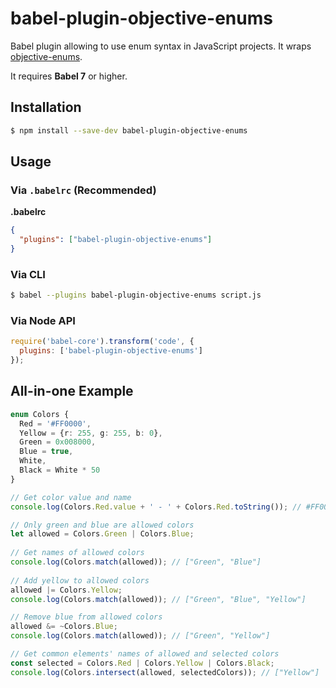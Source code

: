# babel-plugin-objective-enums

Babel plugin allowing to use enum syntax in JavaScript projects. It wraps [objective-enums](https://github.com/Traffician/objective-enums).

It requires **Babel 7** or higher.

## Installation

```sh
$ npm install --save-dev babel-plugin-objective-enums
```

## Usage

### Via `.babelrc` (Recommended)

**.babelrc**

```json
{
  "plugins": ["babel-plugin-objective-enums"]
}
```

### Via CLI

```sh
$ babel --plugins babel-plugin-objective-enums script.js
```

### Via Node API

```javascript
require('babel-core').transform('code', {
  plugins: ['babel-plugin-objective-enums']
});
```

## All-in-one Example
```typescript
enum Colors {
  Red = '#FF0000',
  Yellow = {r: 255, g: 255, b: 0},
  Green = 0x008000,
  Blue = true,
  White,
  Black = White * 50
}

// Get color value and name
console.log(Colors.Red.value + ' - ' + Colors.Red.toString()); // #FF0000 - Red

// Only green and blue are allowed colors
let allowed = Colors.Green | Colors.Blue;
 
// Get names of allowed colors
console.log(Colors.match(allowed)); // ["Green", "Blue"]
 
// Add yellow to allowed colors
allowed |= Colors.Yellow;
console.log(Colors.match(allowed)); // ["Green", "Blue", "Yellow"]

// Remove blue from allowed colors
allowed &= ~Colors.Blue;
console.log(Colors.match(allowed)); // ["Green", "Yellow"]

// Get common elements' names of allowed and selected colors
const selected = Colors.Red | Colors.Yellow | Colors.Black;
console.log(Colors.intersect(allowed, selectedColors)); // ["Yellow"]
```
